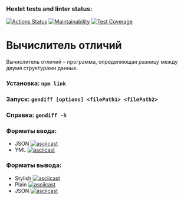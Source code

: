 ### Hexlet tests and linter status:
[![Actions Status](https://github.com/burgerok/backend-project-46/workflows/hexlet-check/badge.svg)](https://github.com/burgerok/backend-project-46/actions)
[![Maintainability](https://api.codeclimate.com/v1/badges/803acfc20ccf7abe4d37/maintainability)](https://codeclimate.com/github/burgerok/backend-project-46/maintainability)
[![Test Coverage](https://api.codeclimate.com/v1/badges/803acfc20ccf7abe4d37/test_coverage)](https://codeclimate.com/github/burgerok/backend-project-46/test_coverage)

# Вычислитель отличий

Вычислитель отличий – программа, определяющая разницу между двумя структурами данных.


### Установка: ```npm link```

### Запуск: ```gendiff [options] <filePath1> <filePath2>```

### Справка: ```gendiff -h```

### Форматы ввода:
- JSON
[![asciicast](https://asciinema.org/a/UTGUu6xnPfAVdLcx9Bx1dgkhD.png)](https://asciinema.org/a/UTGUu6xnPfAVdLcx9Bx1dgkhD)
- YML
[![asciicast](https://asciinema.org/a/lZWp5UgpJXxaYS0X1IbCAJAUV.png)](https://asciinema.org/a/lZWp5UgpJXxaYS0X1IbCAJAUV)

### Форматы вывода:
- Stylish
[![asciicast](https://asciinema.org/a/AQ5SSPWPFQxD2MQlZvtOo4nf4.png)](https://asciinema.org/a/AQ5SSPWPFQxD2MQlZvtOo4nf4)
- Plain
[![asciicast](https://asciinema.org/a/TqkWKTaCbt0d6J7yBPnGiVeVC.png)](https://asciinema.org/a/TqkWKTaCbt0d6J7yBPnGiVeVC)
- JSON
[![asciicast](https://asciinema.org/a/Ysn9OnxL88e7JqLkvSEeob8pI.png)](https://asciinema.org/a/Ysn9OnxL88e7JqLkvSEeob8pI)